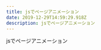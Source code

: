 ```yaml
---
title: jsでページアニメーション
date: 2019-12-29T14:59:29.918Z
description: jsでページアニメーション
---
```

jsでページアニメーション

